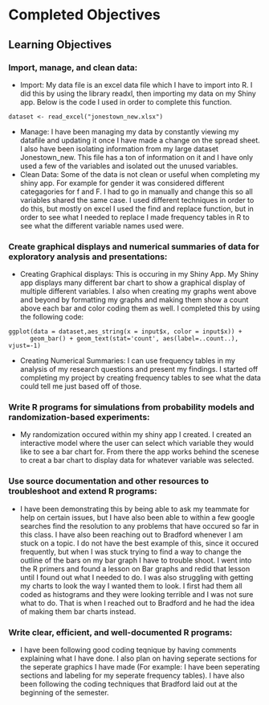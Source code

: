# Completed Objectives
## Learning Objectives
### Import, manage, and clean data:
- Import: My data file is an excel data file which I have to import into R. I did this by using the library readxl, then importing my data on my Shiny app. Below is the code I used in order to complete this function. 
```
dataset <- read_excel("jonestown_new.xlsx") 
```
- Manage: I have been managing my data by constantly viewing my datafile and updating it once I have made a change on the spread sheet. I also have been isolating information from my large dataset Jonestown_new. This file has a ton of information on it and I have only used a few of the variables and isolated out the unused variables. 
- Clean Data: Some of the data is not clean or useful when completing my shiny app. For example for gender it was considered different categagories for f and F. I had to go in manually and change this so all variables shared the same case. I used different techniques in order to do this, but mostly on excel I used the find and replace function, but in order to see what I needed to replace I made frequency tables in R to see what the different variable names used were. 
### Create graphical displays and numerical summaries of data for exploratory analysis and presentations:
- Creating Graphical displays: This is occuring in my Shiny App. My Shiny app displays many different bar chart to show a graphical display of multiple different variables. I also when creating my graphs went above and beyond by formatting my graphs and making them show a count above each bar and color coding them as well. I completed this by using the following code:
```
ggplot(data = dataset,aes_string(x = input$x, color = input$x)) +
      geom_bar() + geom_text(stat='count', aes(label=..count..), vjust=-1) 
```
- Creating Numerical Summaries: I can use frequency tables in my analysis of my research questions and present my findings. I started off completing my project by creating frequency tables to see what the data could tell me just based off of those. 
### Write R programs for simulations from probability models and randomization-based experiments:
- My randomization occured within my shiny app I created. I created an interactive model where the user can select which variable they would like to see a bar chart for. From there the app works behind the scenese to creat a bar chart to display data for whatever variable was selected.
### Use source documentation and other resources to troubleshoot and extend R programs:
- I have been demonstrating this by being able to ask my teammate for help on certain issues, but I have also been able to within a few google searches find the resolution to any problems that have occured so far in this class. I have also been reaching out to Bradford whenever I am stuck on a topic. I do not have the best example of this, since it occured frequently, but when I was stuck trying to find a way to change the outline of the bars on my bar graph I have to trouble shoot. I went into the R primers and found a lesson on Bar graphs and redid that lesson until I found out what I needed to do. I was also struggling with getting my charts to look the way I wanted them to look. I first had them all coded as histograms and they were looking terrible and I was not sure what to do. That is when I reached out to Bradford and he had the idea of making them bar charts instead.  
### Write clear, efficient, and well-documented R programs:
- I have been following good coding teqnique by having comments explaining what I have done. I also plan on having seperate sections for the seperate graphics I have made (For example: I have been seperating sections and labeling for my seperate frequency tables). I have also been following the coding techniques that Bradford laid out at the beginning of the semester.

